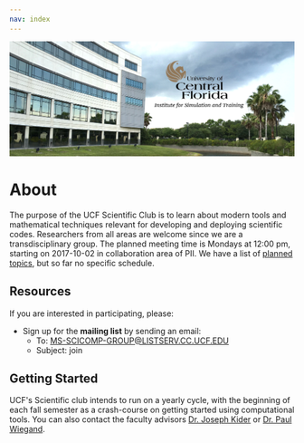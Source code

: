 ```yaml
---
nav: index
---
```


![UCF IST Building](https://raw.githubusercontent.com/UCFScienceClub/UCFScienceClub.github.io/master/img/ist.jpg "Science Club")


# About

The purpose of the UCF Scientific Club is to learn about modern tools and mathematical techniques relevant for developing and deploying scientific codes. Researchers from all areas are welcome since we are a transdisciplinary group.  The planned meeting time is Mondays at 12:00 pm, starting on 2017-10-02 in collaboration area of PII. We have a list of <a href="plans.html">planned topics</a>, but so far no specific schedule.

## Resources
If you are interested in participating, please:
  * Sign up for the **mailing list** by sending an email:
    * To: MS-SCICOMP-GROUP@LISTSERV.CC.UCF.EDU
    * Subject: join 

## Getting Started
UCF's Scientific club intends to run on a yearly cycle, with the beginning of each fall semester as a crash-course on getting started using computational tools. You can also contact the faculty advisors [Dr. Joseph Kider](http://www.josephkider.com/) or [Dr. Paul Wiegand](http://www.cs.ucf.edu/~wiegand/).


